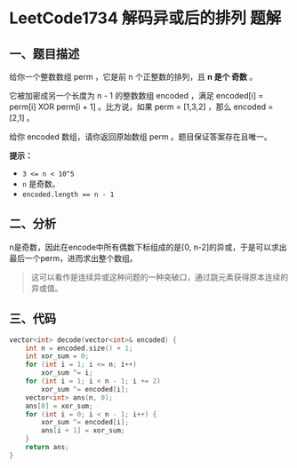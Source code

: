 # LeetCode1734 解码异或后的排列 题解

## 一、题目描述

给你一个整数数组 perm ，它是前 n 个正整数的排列，且 **n 是个 奇数** 。

它被加密成另一个长度为 n - 1 的整数数组 encoded ，满足 encoded[i] = perm[i] XOR perm[i + 1] 。比方说，如果 perm = [1,3,2] ，那么 encoded = [2,1] 。

给你 encoded 数组，请你返回原始数组 perm 。题目保证答案存在且唯一。

**提示：**

- `3 <= n < 10^5`
- `n` 是奇数。
- `encoded.length == n - 1`



## 二、分析

n是奇数，因此在encode中所有偶数下标组成的是[0, n-2]的异或，于是可以求出最后一个perm，进而求出整个数组。

> 这可以看作是连续异或这种问题的一种突破口，通过跳元素获得原本连续的异或值。



## 三、代码

```c++
vector<int> decode(vector<int>& encoded) {
    int n = encoded.size() + 1;
    int xor_sum = 0;
    for (int i = 1; i <= n; i++)
        xor_sum ^= i;
    for (int i = 1; i < n - 1; i += 2) 
        xor_sum ^= encoded[i];
    vector<int> ans(n, 0);
    ans[0] = xor_sum;
    for (int i = 0; i < n - 1; i++) {
        xor_sum ^= encoded[i];
        ans[i + 1] = xor_sum;
    }
    return ans;
}
```

